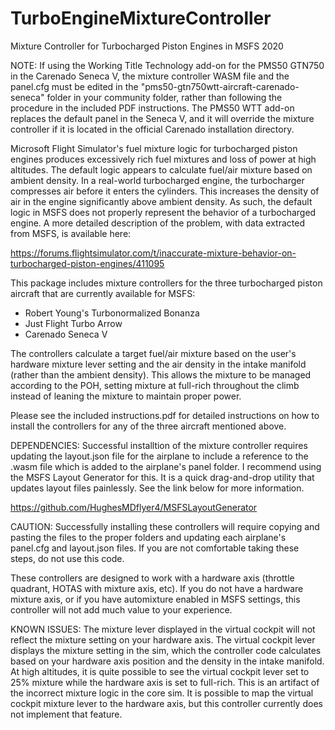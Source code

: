 # TurboEngineMixtureController
Mixture Controller for Turbocharged Piston Engines in MSFS 2020

NOTE: If using the Working Title Technology add-on for the PMS50 GTN750 in the Carenado Seneca V, the mixture controller
WASM file and the panel.cfg must be edited in the "pms50-gtn750wtt-aircraft-carenado-seneca" folder in your community
folder, rather than following the procedure in the included PDF instructions. The PMS50 WTT add-on replaces the default
panel in the Seneca V, and it will override the mixture controller if it is located in the official Carenado installation
directory. 

Microsoft Flight Simulator's fuel mixture logic for turbocharged piston engines produces excessively rich fuel mixtures
and loss of power at high altitudes. The default logic appears to calculate fuel/air mixture based on ambient density. 
In a real-world turbocharged engine, the turbocharger compresses air before it enters the cylinders. This increases the 
density of air in the engine significantly above ambient density. As such, the default logic in MSFS does not properly 
represent the behavior of a turbocharged engine. A more detailed description of the problem, with data extracted from 
MSFS, is available here:

https://forums.flightsimulator.com/t/inaccurate-mixture-behavior-on-turbocharged-piston-engines/411095

This package includes mixture controllers for the three turbocharged piston aircraft that are currently available for
MSFS: 

- Robert Young's Turbonormalized Bonanza
- Just Flight Turbo Arrow
- Carenado Seneca V  

The controllers calculate a target fuel/air mixture based on the user's hardware mixture lever setting and the air density 
in the intake manifold (rather than the ambient density). This allows the mixture to be managed according to the POH, 
setting mixture at full-rich throughout the climb instead of leaning the mixture to maintain proper power.

Please see the included instructions.pdf for detailed instructions on how to install the controllers for any of the three
aircraft mentioned above.

DEPENDENCIES: 
Successful installtion of the mixture controller requires updating the layout.json file for the airplane to include a 
reference to the .wasm file which is added to the airplane's panel folder. I recommend using the MSFS Layout Generator for
this. It is a quick drag-and-drop utility that updates layout files painlessly. See the link below for more information.

https://github.com/HughesMDflyer4/MSFSLayoutGenerator

CAUTION: 
Successfully installing these controllers will require copying and pasting the files to the proper folders and updating 
each airplane's panel.cfg and layout.json files. If you are not comfortable taking these steps, do not use this code. 

These controllers are designed to work with a hardware axis (throttle quadrant, HOTAS with mixture axis, etc). If you do 
not have a hardware mixture axis, or if you have automixture enabled in MSFS settings, this controller will not add much
value to your experience.

KNOWN ISSUES:
The mixture lever displayed in the virtual cockpit will not reflect the mixture setting on your hardware axis. The virtual 
cockpit lever displays the mixture setting in the sim, which the controller code calculates based on your hardware axis 
position and the density in the intake manifold. At high altitudes, it is quite possible to see the virtual cockpit lever 
set to 25% mixture while the hardware axis is set to full-rich. This is an artifact of the incorrect mixture logic in the 
core sim. It is possible to map the virtual cockpit mixture lever to the hardware axis, but this controller currently does
not implement that feature.
